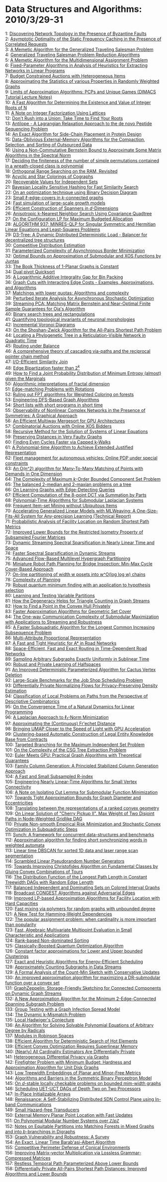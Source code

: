 # Data Structures and Algorithms: 2010/3/29-31  
1: [Discovering Network Topology in the Presence of Byzantine Faults](https://doi.org/10.48550/arXiv.cs/0611116)  
2: [Asymptotic Optimality of the Static Frequency Caching in the Presence of  Correlated Requests](https://doi.org/10.48550/arXiv.0903.4898)  
3: [A Memetic Algorithm for the Generalized Traveling Salesman Problem](https://doi.org/10.48550/arXiv.0804.0722)  
4: [Generalized Traveling Salesman Problem Reduction Algorithms](https://doi.org/10.48550/arXiv.0804.0735)  
5: [A Memetic Algorithm for the Multidimensional Assignment Problem](https://doi.org/10.48550/arXiv.0906.0862)  
6: [Fixed-Parameter Algorithms in Analysis of Heuristics for Extracting  Networks in Linear Programs](https://doi.org/10.48550/arXiv.0906.1359)  
7: [Budget Constrained Auctions with Heterogeneous Items](https://doi.org/10.48550/arXiv.0907.4166)  
8: [Approximating the Statistics of various Properties in Randomly Weighted  Graphs](https://doi.org/10.48550/arXiv.0908.0968)  
9: [Limits of Approximation Algorithms: PCPs and Unique Games (DIMACS  Tutorial Lecture Notes)](https://doi.org/10.48550/arXiv.1002.3864)  
10: [A Fast Algorithm for Determining the Existence and Value of Integer  Roots of N](https://doi.org/10.48550/arXiv.1003.5390)  
11: [A Note on Integer Factorization Using Lattices](https://doi.org/10.48550/arXiv.1003.5461)  
12: [Don't Rush into a Union: Take Time to Find Your Roots](https://doi.org/10.48550/arXiv.1102.1783)  
13: [Antilope - A Lagrangian Relaxation Approach to the de novo Peptide  Sequencing Problem](https://doi.org/10.48550/arXiv.1102.4016)  
14: [An Exact Algorithm for Side-Chain Placement in Protein Design](https://doi.org/10.48550/arXiv.1103.1503)  
15: [Data-Oblivious External-Memory Algorithms for the Compaction, Selection,  and Sorting of Outsourced Data](https://doi.org/10.48550/arXiv.1103.5102)  
16: [Using a Non-Commutative Bernstein Bound to Approximate Some Matrix  Algorithms in the Spectral Norm](https://doi.org/10.48550/arXiv.1103.5453)  
17: [Deciding the finiteness of the number of simple permutations contained  in a wreath-closed class is polynomial](https://doi.org/10.48550/arXiv.1002.3866)  
18: [Orthogonal Range Searching on the RAM, Revisited](https://doi.org/10.48550/arXiv.1103.5510)  
19: [Acyclic and Star Colorings of Cographs](https://doi.org/10.48550/arXiv.1103.5531)  
20: [Recoverable Values for Independent Sets](https://doi.org/10.48550/arXiv.1103.5609)  
21: [Bayesian Locality Sensitive Hashing for Fast Similarity Search](https://doi.org/10.48550/arXiv.1110.1328)  
22: [On an optimization technique using Binary Decision Diagram](https://doi.org/10.48550/arXiv.1203.2505)  
23: [Small $\ell$-edge-covers in $k$-connected graphs](https://doi.org/10.48550/arXiv.1203.6274)  
24: [Fast simulation of large-scale growth models](https://doi.org/10.48550/arXiv.1006.1003)  
25: [Efficient Construction of Spanners in $d$-Dimensions](https://doi.org/10.48550/arXiv.1303.7217)  
26: [Anisotropic k-Nearest Neighbor Search Using Covariance Quadtree](https://doi.org/10.48550/arXiv.1108.6304)  
27: [On the Configuration LP for Maximum Budgeted Allocation](https://doi.org/10.48550/arXiv.1403.7519)  
28: [ALGORITHM 937: MINRES-QLP for Singular Symmetric and Hermitian Linear  Equations and Least-Squares Problems](https://doi.org/10.48550/arXiv.1301.2707)  
29: [D3-Tree: A Dynamic Distributed Deterministic Load - Balancer for  decentralized tree structures](https://doi.org/10.48550/arXiv.1503.07905)  
30: [Competitive Distribution Estimation](https://doi.org/10.48550/arXiv.1503.07940)  
31: [Parameterized Complexity of Asynchronous Border Minimization](https://doi.org/10.48550/arXiv.1503.08078)  
32: [Optimal Bounds on Approximation of Submodular and XOS Functions by  Juntas](https://doi.org/10.48550/arXiv.1307.3301)  
33: [The Book Thickness of 1-Planar Graphs is Constant](https://doi.org/10.48550/arXiv.1503.04990)  
34: [Dual pivot Quicksort](https://doi.org/10.48550/arXiv.1503.08498)  
35: [A Logarithmic Additive Integrality Gap for Bin Packing](https://doi.org/10.48550/arXiv.1503.08796)  
36: [Graph Cuts with Interacting Edge Costs - Examples, Approximations, and  Algorithms](https://doi.org/10.48550/arXiv.1402.0240)  
37: [Matchings with lower quotas: Algorithms and complexity](https://doi.org/10.48550/arXiv.1412.0325)  
38: [Perturbed Iterate Analysis for Asynchronous Stochastic Optimization](https://doi.org/10.48550/arXiv.1507.06970)  
39: [Streaming PCA: Matching Matrix Bernstein and Near-Optimal Finite Sample  Guarantees for Oja's Algorithm](https://doi.org/10.48550/arXiv.1602.06929)  
40: [Binary search trees and rectangulations](https://doi.org/10.48550/arXiv.1603.08151)  
41: [Quantifying topological invariants of neuronal morphologies](https://doi.org/10.48550/arXiv.1603.08432)  
42: [Incremental Voronoi Diagrams](https://doi.org/10.48550/arXiv.1603.08485)  
43: [On the Shoshan-Zwick Algorithm for the All-Pairs Shortest Path Problem](https://doi.org/10.48550/arXiv.1603.08627)  
44: [Locating a Phylogenetic Tree in a Reticulation-Visible Network in  Quadratic Time](https://doi.org/10.48550/arXiv.1603.08655)  
45: [Routing under Balance](https://doi.org/10.48550/arXiv.1603.09009)  
46: [A comprehensive theory of cascading via-paths and the reciprocal pointer  chain method](https://doi.org/10.48550/arXiv.1603.09205)  
47: [I/O-Efficient Similarity Join](https://doi.org/10.48550/arXiv.1507.00552)  
48: [Edge Bipartization faster than $2^k$](https://doi.org/10.48550/arXiv.1507.02168)  
49: [How to Find a Joint Probability Distribution of Minimum Entropy (almost)  given the Marginals](https://doi.org/10.48550/arXiv.1701.05243)  
50: [Algorithmic interpretations of fractal dimension](https://doi.org/10.48550/arXiv.1703.09324)  
51: [Edge-matching Problems with Rotations](https://doi.org/10.48550/arXiv.1703.09421)  
52: [Ruling out FPT algorithms for Weighted Coloring on forests](https://doi.org/10.48550/arXiv.1703.09726)  
53: [Engineering DFS-Based Graph Algorithms](https://doi.org/10.48550/arXiv.1703.10023)  
54: [Short lists with short programs in short time](https://doi.org/10.48550/arXiv.1301.1547)  
55: [Observability of Nonlinear Complex Networks in the Presence of  Symmetries: A Graphical Approach](https://doi.org/10.48550/arXiv.1308.5261)  
56: [An Efficient Multiway Mergesort for GPU Architectures](https://doi.org/10.48550/arXiv.1702.07961)  
57: [Combinatorial Auctions with Online XOS Bidders](https://doi.org/10.48550/arXiv.1703.03484)  
58: [Recursive Method for the Solution of Systems of Linear Equations](https://doi.org/10.48550/arXiv.1703.10232)  
59: [Preserving Distances in Very Faulty Graphs](https://doi.org/10.48550/arXiv.1703.10293)  
60: [Finding Even Cycles Faster via Capped k-Walks](https://doi.org/10.48550/arXiv.1703.10380)  
61: [A Polynomial-time Algorithm to Achieve Extended Justified Representation](https://doi.org/10.48550/arXiv.1703.10415)  
62: [Fleet management for autonomous vehicles: Online PDP under special  constraints](https://doi.org/10.48550/arXiv.1703.10565)  
63: [An O(n^2) algorithm for Many-To-Many Matching of Points with Demands in  One Dimension](https://doi.org/10.48550/arXiv.1702.01083)  
64: [The Complexity of Maximum $k$-Order Bounded Component Set Problem](https://doi.org/10.48550/arXiv.1712.02870)  
65: [The balanced 2-median and 2-maxian problems on a tree](https://doi.org/10.48550/arXiv.1803.10332)  
66: [On Learning Graphs with Edge-Detecting Queries](https://doi.org/10.48550/arXiv.1803.10639)  
67: [Efficient Computation of the 8-point DCT via Summation by Parts](https://doi.org/10.48550/arXiv.1801.05832)  
68: [Polynomial-Time Algorithms for Submodular Laplacian Systems](https://doi.org/10.48550/arXiv.1803.10923)  
69: [Frequent Item-set Mining without Ubiquitous Items](https://doi.org/10.48550/arXiv.1803.11105)  
70: [Accelerating Generalized Linear Models with MLWeaving: A  One-Size-Fits-All System for Any-precision Learning (Technical Report)](https://doi.org/10.48550/arXiv.1903.03404)  
71: [Probabilistic Analysis of Facility Location on Random Shortest Path  Metrics](https://doi.org/10.48550/arXiv.1903.11980)  
72: [Improved Lower Bounds for the Restricted Isometry Property of Subsampled  Fourier Matrices](https://doi.org/10.48550/arXiv.1903.12146)  
73: [Dynamic Streaming Spectral Sparsification in Nearly Linear Time and  Space](https://doi.org/10.48550/arXiv.1903.12150)  
74: [Faster Spectral Sparsification in Dynamic Streams](https://doi.org/10.48550/arXiv.1903.12165)  
75: [Advanced Flow-Based Multilevel Hypergraph Partitioning](https://doi.org/10.48550/arXiv.2003.12110)  
76: [Miniature Robot Path Planning for Bridge Inspection: Min-Max Cycle  Cover-Based Approach](https://doi.org/10.48550/arXiv.2003.12134)  
77: [On-line partitioning of width w posets into w^O(log log w) chains](https://doi.org/10.48550/arXiv.1810.00270)  
78: [Complexity of Planning](https://doi.org/10.48550/arXiv.2003.03632)  
79: [Robust quantum minimum finding with an application to hypothesis  selection](https://doi.org/10.48550/arXiv.2003.11777)  
80: [Learning and Testing Variable Partitions](https://doi.org/10.48550/arXiv.2003.12990)  
81: [How the Degeneracy Helps for Triangle Counting in Graph Streams](https://doi.org/10.48550/arXiv.2003.13151)  
82: [How to Find a Point in the Convex Hull Privately](https://doi.org/10.48550/arXiv.2003.13192)  
83: [Faster Approximation Algorithms for Geometric Set Cover](https://doi.org/10.48550/arXiv.2003.13420)  
84: [The One-way Communication Complexity of Submodular Maximization with  Applications to Streaming and Robustness](https://doi.org/10.48550/arXiv.2003.13459)  
85: [A Faster Subquadratic Algorithm for the Longest Common Increasing  Subsequence Problem](https://doi.org/10.48550/arXiv.2003.13589)  
86: [Multi-Attribute Proportional Representation](https://doi.org/10.48550/arXiv.1509.03389)  
87: [A Fast and Tight Heuristic for A* in Road Networks](https://doi.org/10.48550/arXiv.1910.12526)  
88: [Space-Efficient, Fast and Exact Routing in Time-Dependent Road Networks](https://doi.org/10.48550/arXiv.1910.12726)  
89: [Sampling Arbitrary Subgraphs Exactly Uniformly in Sublinear Time](https://doi.org/10.48550/arXiv.2005.01861)  
90: [Robust and Private Learning of Halfspaces](https://doi.org/10.48550/arXiv.2011.14580)  
91: [An Improved Deterministic Parameterized Algorithm for Cactus Vertex  Deletion](https://doi.org/10.48550/arXiv.2012.04910)  
92: [Large-Scale Benchmarks for the Job Shop Scheduling Problem](https://doi.org/10.48550/arXiv.2102.08778)  
93: [Differentially Private Normalizing Flows for Privacy-Preserving Density  Estimation](https://doi.org/10.48550/arXiv.2103.14068)  
94: [Classification of Local Problems on Paths from the Perspective of  Descriptive Combinatorics](https://doi.org/10.48550/arXiv.2103.14112)  
95: [On the Convergence Time of a Natural Dynamics for Linear Programming](https://doi.org/10.48550/arXiv.1611.06729)  
96: [A Laplacian Approach to $\ell_1$-Norm Minimization](https://doi.org/10.48550/arXiv.1901.08836)  
97: [Approximating the (Continuous) Fr\'echet Distance](https://doi.org/10.48550/arXiv.2007.07994)  
98: [Bringing UMAP Closer to the Speed of Light with GPU Acceleration](https://doi.org/10.48550/arXiv.2008.00325)  
99: [Clustering-based Automatic Construction of Legal Entity Knowledge Base  from Contracts](https://doi.org/10.48550/arXiv.2012.01942)  
100: [Targeted Branching for the Maximum Independent Set Problem](https://doi.org/10.48550/arXiv.2102.01540)  
101: [On the Complexity of the CSG Tree Extraction Problem](https://doi.org/10.48550/arXiv.2103.06139)  
102: [Euler Meets GPU: Practical Graph Algorithms with Theoretical Guarantees](https://doi.org/10.48550/arXiv.2103.15217)  
103: [Family Column Generation: A Principled Stabilized Column Generation  Approach](https://doi.org/10.48550/arXiv.2103.15234)  
104: [A Fast and Small Subsampled R-index](https://doi.org/10.48550/arXiv.2103.15329)  
105: [Engineering Nearly Linear-Time Algorithms for Small Vertex Connectivity](https://doi.org/10.48550/arXiv.2103.15703)  
106: [A Note on Isolating Cut Lemma for Submodular Function Minimization](https://doi.org/10.48550/arXiv.2103.15724)  
107: [Towards Tight Approximation Bounds for Graph Diameter and Eccentricities](https://doi.org/10.48550/arXiv.1808.08494)  
108: [Translating between the representations of a ranked convex geometry](https://doi.org/10.48550/arXiv.1907.09433)  
109: [On Linear Solution of "Cherry Pickup II". Max Weight of Two Disjoint  Paths in Node-Weighted Gridlike DAG](https://doi.org/10.48550/arXiv.2103.09362)  
110: [Private Non-smooth Empirical Risk Minimization and Stochastic Convex  Optimization in Subquadratic Steps](https://doi.org/10.48550/arXiv.2103.15352)  
111: [Synch: A framework for concurrent data-structures and benchmarks](https://doi.org/10.48550/arXiv.2103.16182)  
112: [Approximation algorithm for finding short synchronizing words in  weighted automata](https://doi.org/10.48550/arXiv.2103.16185)  
113: [Linear time DBSCAN for sorted 1D data and laser range scan segmentation](https://doi.org/10.48550/arXiv.2103.16245)  
114: [Scrambled Linear Pseudorandom Number Generators](https://doi.org/10.48550/arXiv.1805.01407)  
115: [Towards Improving Christofides Algorithm on Fundamental Classes by  Gluing Convex Combinations of Tours](https://doi.org/10.48550/arXiv.1907.02120)  
116: [The Distribution Function of the Longest Path Length in Constant  Treewidth DAGs with Random Edge Length](https://doi.org/10.48550/arXiv.1910.09791)  
117: [Balanced Independent and Dominating Sets on Colored Interval Graphs](https://doi.org/10.48550/arXiv.2003.05289)  
118: [Broadcast CONGEST Algorithms against Adversarial Edges](https://doi.org/10.48550/arXiv.2004.06436)  
119: [Improved LP-based Approximation Algorithms for Facility Location with  Hard Capacities](https://doi.org/10.48550/arXiv.2102.06613)  
120: [Fast mixing via polymers for random graphs with unbounded degree](https://doi.org/10.48550/arXiv.2105.00524)  
121: [A New Test for Hamming-Weight Dependencies](https://doi.org/10.48550/arXiv.2108.13061)  
122: [The popular assignment problem: when cardinality is more important than  popularity](https://doi.org/10.48550/arXiv.2110.10984)  
123: [Fast, Algebraic Multivariate Multipoint Evaluation in Small  Characteristic and Applications](https://doi.org/10.48550/arXiv.2111.07572)  
124: [Rank-based Non-dominated Sorting](https://doi.org/10.48550/arXiv.2203.13654)  
125: [Classically-Boosted Quantum Optimization Algorithm](https://doi.org/10.48550/arXiv.2203.13936)  
126: [Constant factor approximations for Lower and Upper bounded Clusterings](https://doi.org/10.48550/arXiv.2203.14058)  
127: [Exact and Heuristic Algorithms for Energy-Efficient Scheduling](https://doi.org/10.48550/arXiv.2203.14070)  
128: [Approximately Counting Subgraphs in Data Streams](https://doi.org/10.48550/arXiv.2203.14225)  
129: [A Formal Analysis of the Count-Min Sketch with Conservative Updates](https://doi.org/10.48550/arXiv.2203.14549)  
130: [An improved approximation algorithm for maximizing a DR-submodular  function over a convex set](https://doi.org/10.48550/arXiv.2203.14740)  
131: [GraphZeppelin: Storage-Friendly Sketching for Connected Components on  Dynamic Graph Streams](https://doi.org/10.48550/arXiv.2203.14927)  
132: [A New Approximation Algorithm for the Minimum 2-Edge-Connected Spanning  Subgraph Problem](https://doi.org/10.48550/arXiv.1911.07232)  
133: [Group Testing with a Graph Infection Spread Model](https://doi.org/10.48550/arXiv.2101.05792)  
134: [The Dynamic k-Mismatch Problem](https://doi.org/10.48550/arXiv.2105.06166)  
135: [Local Hadwiger's Conjecture](https://doi.org/10.48550/arXiv.2203.06718)  
136: [An Algorithm for Solving Solvable Polynomial Equations of Arbitrary  Degree by Radicals](https://doi.org/10.48550/arXiv.2203.11602)  
137: [Modules in Robinson Spaces](https://doi.org/10.48550/arXiv.2203.12386)  
138: [Efficient Algorithm for Deterministic Search of Hot Elements](https://doi.org/10.48550/arXiv.2203.15043)  
139: [Efficient Convex Optimization Requires Superlinear Memory](https://doi.org/10.48550/arXiv.2203.15260)  
140: [(Nearly) All Cardinality Estimators Are Differentially Private](https://doi.org/10.48550/arXiv.2203.15400)  
141: [Heterogeneous Differential Privacy via Graphs](https://doi.org/10.48550/arXiv.2203.15429)  
142: [Firefighter Problem with Minimum Budget: Hardness and Approximation  Algorithm for Unit Disk Graphs](https://doi.org/10.48550/arXiv.2203.15509)  
143: [Low Treewidth Embeddings of Planar and Minor-Free Metrics](https://doi.org/10.48550/arXiv.2203.15627)  
144: [Algorithms and Barriers in the Symmetric Binary Perceptron Model](https://doi.org/10.48550/arXiv.2203.15667)  
145: [On $d$-stable locally checkable problems on bounded mim-width graphs](https://doi.org/10.48550/arXiv.2203.15724)  
146: [Scheduling UET-UCT DAGs of Depth Two on Two Processors](https://doi.org/10.48550/arXiv.2203.15726)  
147: [In-Place Initializable Arrays](https://doi.org/10.48550/arXiv.1709.08900)  
148: [Renaissance: A Self-Stabilizing Distributed SDN Control Plane using  In-band Communications](https://doi.org/10.48550/arXiv.1712.07697)  
149: [Small Hazard-free Transducers](https://doi.org/10.48550/arXiv.1811.12369)  
150: [External Memory Planar Point Location with Fast Updates](https://doi.org/10.48550/arXiv.1905.02620)  
151: [On Polynomial Modular Number Systems over $\mathbb{Z}/p\mathbb{Z}$](https://doi.org/10.48550/arXiv.2001.03741)  
152: [Notes on Equitable Partitions into Matching Forests in Mixed Graphs and  into $b$-branchings in Digraphs](https://doi.org/10.48550/arXiv.2003.10774)  
153: [Graph Vulnerability and Robustness: A Survey](https://doi.org/10.48550/arXiv.2105.00419)  
154: [An Exact, Linear Time Barab\'asi-Albert Algorithm](https://doi.org/10.48550/arXiv.2110.00287)  
155: [Competitive Perimeter Defense of Conical Environments](https://doi.org/10.48550/arXiv.2110.04667)  
156: [Improving Matrix-vector Multiplication via Lossless Grammar-Compressed  Matrices](https://doi.org/10.48550/arXiv.2203.14540)  
157: [Restless Temporal Path Parameterized Above Lower Bounds](https://doi.org/10.48550/arXiv.2203.15862)  
158: [Differentially Private All-Pairs Shortest Path Distances: Improved  Algorithms and Lower Bounds](https://doi.org/10.48550/arXiv.2203.16476)  